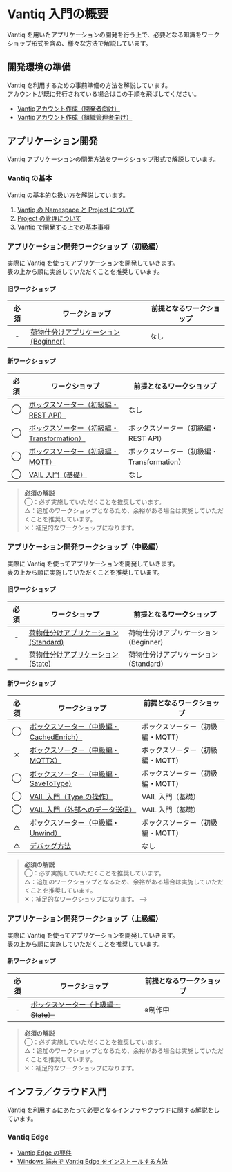 # Vantiq 入門の概要

Vantiq を用いたアプリケーションの開発を行う上で、必要となる知識をワークショップ形式を含め、様々な方法で解説しています。

## 開発環境の準備

Vantiq を利用するための事前準備の方法を解説しています。  
アカウントが既に発行されている場合はこの手順を飛ばしてください。

- [Vantiqアカウント作成（開発者向け）](./apps-development/vantiq-devenv/root_account/root_account.md)
- [Vantiqアカウント作成（組織管理者向け）](./apps-development/vantiq-devenv/dev_account/dev_account.md)

## アプリケーション開発

Vantiq アプリケーションの開発方法をワークショップ形式で解説しています。  

### Vantiq の基本

Vantiq の基本的な扱い方を解説しています。  

1. [Vantiq の Namespace と Project について](./apps-development/vantiq-basic/namespace/namespace.md)
1. [Project の管理について](./apps-development/vantiq-basic/project/project.md)
1. [Vantiq で開発する上での基本事項](./apps-development/vantiq-basic/basic-common/basic-common.md)

### アプリケーション開発ワークショップ（初級編）

実際に Vantiq を使ってアプリケーションを開発していきます。  
表の上から順に実施していただくことを推奨しています。  

#### 旧ワークショップ

|必須|ワークショップ|前提となるワークショップ|
|:-:|-|-|
|-|[荷物仕分けアプリケーション (Beginner)](./apps-development/apps-boxsorter/boxsorter-beginner/readme.md)|なし|

#### 新ワークショップ

|必須|ワークショップ|前提となるワークショップ|
|:-:|-|-|
|◯|[ボックスソーター（初級編・REST API）](./apps-development/apps-boxsorter/rest-api/readme.md)|なし|
|◯|[ボックスソーター（初級編・Transformation）](./apps-development/apps-boxsorter/transform/readme.md)|ボックスソーター（初級編・REST API）|
|◯|[ボックスソーター（初級編・MQTT）](./apps-development/apps-boxsorter/mqtt/readme.md)|ボックスソーター（初級編・Transformation）|
|◯|[VAIL 入門（基礎）](./apps-development/vail-introductory/vail_basic/vail_basic.md)|なし|

> **必須の解説**  
> ◯：必ず実施していただくことを推奨しています。  
> △：追加のワークショップとなるため、余裕がある場合は実施していただくことを推奨しています。  
> ✕：補足的なワークショップになります。

### アプリケーション開発ワークショップ（中級編）

実際に Vantiq を使ってアプリケーションを開発していきます。  
表の上から順に実施していただくことを推奨しています。  

#### 旧ワークショップ

|必須|ワークショップ|前提となるワークショップ|
|:-:|-|-|
|-|[荷物仕分けアプリケーション (Standard)](./apps-development/apps-boxsorter/boxsorter-standard/readme.md)|荷物仕分けアプリケーション (Beginner)|
|-|[荷物仕分けアプリケーション (State)](./apps-development/apps-boxsorter/boxsorter-state/readme.md)|荷物仕分けアプリケーション (Standard)|

#### 新ワークショップ

|必須|ワークショップ|前提となるワークショップ|
|:-:|-|-|
|◯|[ボックスソーター（中級編・CachedEnrich）](./apps-development/apps-boxsorter/cachedenrich/readme.md)|ボックスソーター（初級編・MQTT）|
|✕|[ボックスソーター（中級編・MQTTX）](./apps-development/apps-boxsorter/mqttx/readme.md)|ボックスソーター（初級編・MQTT）|
|◯|[ボックスソーター（中級編・SaveToType)](./apps-development/apps-boxsorter/savetype/readme.md)|ボックスソーター（初級編・MQTT）|
|◯|[VAIL 入門（Type の操作）](./apps-development/vail-introductory/vail_type/vail_type.md)|VAIL 入門（基礎）|
|◯|[VAIL 入門（外部へのデータ送信）](./apps-development/vail-introductory/vail_data/vail_data.md)|VAIL 入門（基礎）|
|△|[ボックスソーター（中級編・Unwind）](./apps-development/apps-boxsorter/unwind/readme.md)|ボックスソーター（初級編・MQTT）|
|△|[デバッグ方法](./apps-development/debug/readme.md)|なし|

<!--
|◯|[デバッグ方法](./apps-development/debug/readme.md)|なし|
-->

> **必須の解説**  
> ◯：必ず実施していただくことを推奨しています。  
> △：追加のワークショップとなるため、余裕がある場合は実施していただくことを推奨しています。  
> ✕：補足的なワークショップになります。
-->

### アプリケーション開発ワークショップ（上級編）

実際に Vantiq を使ってアプリケーションを開発していきます。  
表の上から順に実施していただくことを推奨しています。  

#### 新ワークショップ

|必須|ワークショップ|前提となるワークショップ|
|:-:|-|-|
|-|[~~ボックスソーター（上級編・State）~~](#)|※制作中|

> **必須の解説**  
> ◯：必ず実施していただくことを推奨しています。  
> △：追加のワークショップとなるため、余裕がある場合は実施していただくことを推奨しています。  
> ✕：補足的なワークショップになります。

## インフラ／クラウド入門

Vantiq を利用するにあたって必要となるインフラやクラウドに関する解説をしています。  

### Vantiq Edge

- [Vantiq Edge の要件](./infrastructure-cloud/vantiqedge-requirements/readme.md)
- [Windows 端末で Vantiq Edge をインストールする方法](./infrastructure-cloud/vantiqedge-on-windows/readme.md)
